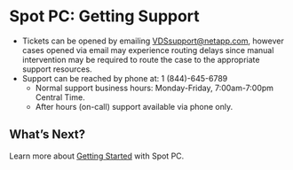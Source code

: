 <meta name="robots" content="noindex">

# Spot PC: Getting Support

<!--- Support Issues - Support cases can be created and updated within the Spot PC console under [Support Issues](spot-pc/features/spot-pc-console/support-issues/) -->
- Tickets can be opened by emailing VDSsupport@netapp.com, however cases opened via email may experience routing delays since manual intervention may be required to route the case to the appropriate support resources.
- Support can be reached by phone at: 1 (844)-645-6789
  - Normal support business hours: Monday-Friday, 7:00am-7:00pm Central Time.
  - After hours (on-call) support available via phone only.

## What’s Next?

Learn more about [Getting Started](spot-pc/getting-started/) with Spot PC.
